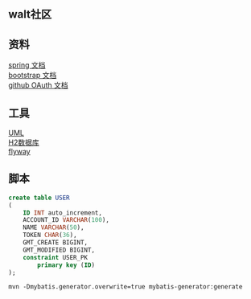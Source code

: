 ## walt社区

## 资料
[spring 文档](https://spring.io/guides)<br>
[bootstrap 文档](https://v3.bootcss.com/components/#navbar)<br>
[github OAuth 文档](https://developer.github.com/apps/building-oauth-apps/)<br>

## 工具
[UML](https://www.visual-paradigm.com/cn/download/community.jsp)<br>
[H2数据库](http://www.h2database.com/html/main.html)<br>
[flyway](https://flywaydb.org/getstarted/firststeps/maven)<br>

## 脚本
```sql
create table USER
(
	ID INT auto_increment,
	ACCOUNT_ID VARCHAR(100),
	NAME VARCHAR(50),
	TOKEN CHAR(36),
	GMT_CREATE BIGINT,
	GMT_MODIFIED BIGINT,
	constraint USER_PK
		primary key (ID)
);
```
```shell script
mvn -Dmybatis.generator.overwrite=true mybatis-generator:generate
```
